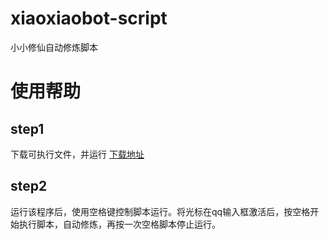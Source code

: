 # xiaoxiaobot-script
小小修仙自动修炼脚本

# 使用帮助

## step1

下载可执行文件，并运行
[下载地址](https://github.com/WwwwwyDev/xiaoxiaobot-script/releases/latest)


## step2
运行该程序后，使用空格键控制脚本运行。将光标在qq输入框激活后，按空格开始执行脚本，自动修炼，再按一次空格脚本停止运行。
